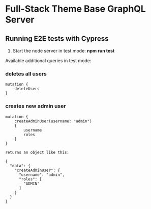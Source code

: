 # Full-Stack Theme Base GraphQL Server

## Running E2E tests with Cypress

1. Start the node server in test mode: **npm run test**

Available additional queries in test mode:

### deletes all users

```
mutation {
    deleteUsers
}
```

### creates new admin user

```
mutation {
    createAdminUser(username: "admin")
    {
        username
        roles
    }
}

returns an object like this:

{
  "data": {
    "createAdminUser": {
      "username": "admin",
      "roles": [
        "ADMIN"
      ]
    }
  }
}
```
